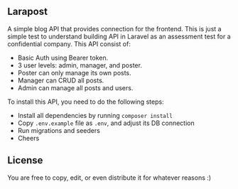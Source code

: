 ## Larapost

A simple blog API that provides connection for the frontend. This is just a simple test to understand building API in Laravel as an assessment test for a confidential company. This API consist of:

- Basic Auth using Bearer token.
- 3 user levels: admin, manager, and poster.
- Poster can only manage its own posts.
- Manager can CRUD all posts.
- Admin can manage all posts and users.

To install this API, you need to do the following steps:

- Install all dependencies by running `composer install`
- Copy `.env.example` file as `.env`, and adjust its DB connection
- Run migrations and seeders
- Cheers

## License

You are free to copy, edit, or even distribute it for whatever reasons :)